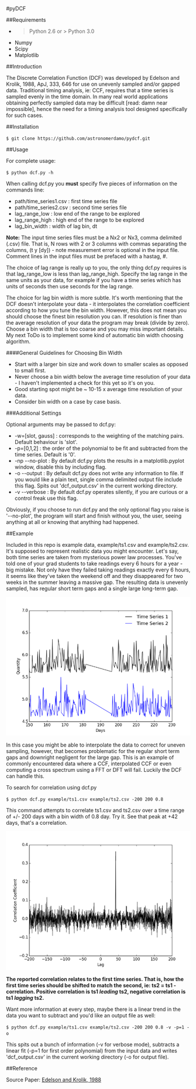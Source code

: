 #pyDCF

##Requirements

* > Python 2.6 or > Python 3.0
* Numpy
* Scipy
* Matplotlib

##Introduction

The Discrete Correlation Function (DCF) was developed by Edelson and Krolik, 1988, ApJ, 333, 646 for use on unevenly sampled and/or gapped data. Traditional timing analysis, ie: CCF, requires that a time series is sampled evenly in the time domain. In many real world applications obtaining perfectly sampled data may be difficult [read: damn near impossible], hence the need for a timing analysis tool designed specifically for such cases.

##Installation

`
$ git clone https://github.com/astronomerdamo/pydcf.git
`

##Usage

For complete usage:

`
$ python dcf.py -h
`

When calling dcf.py you **must** specify five pieces of information on the commands line:

* path/time_series1.csv : first time series file
* path/time_series2.csv : second time series file
* lag_range_low : low end of the range to be explored
* lag_range_high : high end of the range to be explored
* lag_bin_width : width of lag bin, dt

**Note:** The input time series files must be a Nx2 or Nx3, comma delimited (.csv) file. That is, N rows with 2 or 3 columns with commas separating the columns, (t y [dy]) - note measurement error is optional in the input file. Comment lines in the input files must be prefaced with a hastag, #.

The choice of lag range is really up to you, the only thing dcf.py requires is that lag_range_low is less than lag_range_high. Specify the lag range in the same units as your data, for example if you have a time series which has units of seconds then use seconds for the lag range.

The choice for lag bin width is more subtle. It's worth mentioning that the DCF doesn't interpolate your data - it interpolates the correlation coefficient according to how you tune the bin width. However, this does not mean you should choose the finest bin resolution you can. If resolution is finer than the average resolution of your data the program may break (divide by zero). Choose a bin width that is too coarse and you may miss important details. My next ToDo is to implement some kind of automatic bin width choosing algorithm.

####General Guidelines for Choosing Bin Width

* Start with a larger bin size and work down to smaller scales as opposed to small first.
* Never choose a bin width below the average time resolution of your data - I haven't implemented a check for this yet so it's on you.
* Good starting spot might be ~ 10-15 x average time resolution of your data.
* Consider bin width on a case by case basis.

###Additional Settings

Optional arguments may be passed to dcf.py:

* -w=[slot, gauss] : corresponds to the weighting of the matching pairs. Default behaviour is 'slot'.
* -p=[0,1,2] : the order of the polynomial to be fit and subtracted from the time series. Default is '0'.
* -np --no-plot : By default dcf.py plots the results in a matplotlib.pyplot window, disable this by including flag.
* -o --output : By default dcf.py does not write any information to file. If you would like a plain text, single comma delimited output file include this flag. Spits out 'dcf_output.csv' in the current working directory.
* -v --verbose : By default dcf.py operates silently, if you are curious or a control freak use this flag.

Obviously, if you choose to run dcf.py and the only optional flag you raise is '--no-plot', the program will start and finish without you, the user, seeing anything at all or knowing that anything had happened.

##Example

Included in this repo is example data, example/ts1.csv and example/ts2.csv. It's supposed to represent realistic data you might encounter. Let's say, both time series are taken from mysterious power law processes. You've told one of your grad students to take readings every 6 hours for a year - big mistake. Not only have they failed taking readings exactly every 6 hours, it seems like they've taken the weekend off and they disappeared for two weeks in the summer leaving a massive gap. The resulting data is unevenly sampled, has regular short term gaps and a single large long-term gap.

![Poorly sampled time series with horrendous gap](images/ts.png)

In this case you might be able to interpolate the data to correct for uneven sampling, however, that becomes problematic for the regular short term gaps and downright negligent for the large gap. This is an example of commonly encountered data where a CCF, interpolated CCF or even computing a cross spectrum using a FFT or DFT will fail. Luckily the DCF can handle this.

To search for correlation using dcf.py

`
$ python dcf.py example/ts1.csv example/ts2.csv -200 200 0.8
`

This command attempts to correlate ts1.csv and ts2.csv over a time range of +/- 200 days with a bin width of 0.8 day. Try it. See that peak at +42 days, that's a correlation.

![Resulting DCF with peak](images/dcf.png)

**The reported correlation relates to the first time series. That is, how the first time series should be shifted to match the second, ie: ts2 = ts1 - correlation. Positive correlation is ts1 *leading* ts2, negative correlation is ts1 *lagging* ts2.**

Want more information at every step, maybe there is a linear trend in the data you want to subtract and you'd like an output file as well:

`
$ python dcf.py example/ts1.csv example/ts2.csv -200 200 0.8 -v -p=1 -o
`

This spits out a bunch of information (-v for verbose mode), subtracts a linear fit (-p=1 for first order polynomial) from the input data and writes 'dcf_output.csv' in the current working directory (-o for output file).

##Reference

Source Paper: [Edelson and Krolik, 1988](http://articles.adsabs.harvard.edu/full/1988ApJ...333..646E)
